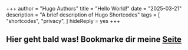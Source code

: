 +++
author = "Hugo Authors"
title = "Hello World!"
date = "2025-03-21"
description = "A brief description of Hugo Shortcodes"
tags = [
    "shortcodes",
    "privacy",
]
hideReply = yes
+++

Hier geht bald was!
Bookmarke dir meine [Seite](https://xeyo.pl)
---